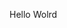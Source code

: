 Hello Wolrd























































































































































































































































































































































































































































































